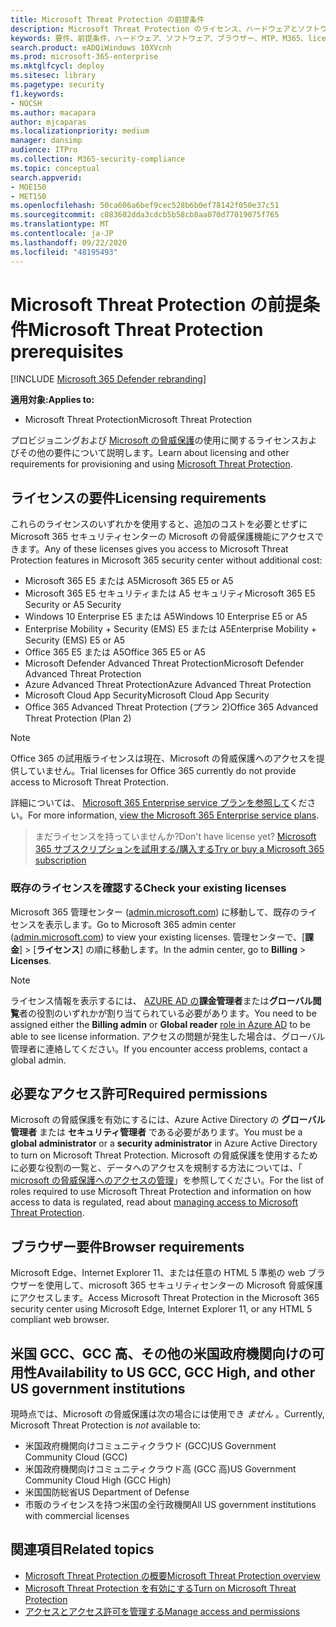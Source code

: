 ```yaml
---
title: Microsoft Threat Protection の前提条件
description: Microsoft Threat Protection のライセンス、ハードウェアとソフトウェアの要件、およびその他の構成設定について学習する
keywords: 要件、前提条件、ハードウェア、ソフトウェア、ブラウザー、MTP、M365、license、E5、A5、EMS、購入
search.product: eADQiWindows 10XVcnh
ms.prod: microsoft-365-enterprise
ms.mktglfcycl: deploy
ms.sitesec: library
ms.pagetype: security
f1.keywords:
- NOCSH
ms.author: macapara
author: mjcaparas
ms.localizationpriority: medium
manager: dansimp
audience: ITPro
ms.collection: M365-security-compliance
ms.topic: conceptual
search.appverid:
- MOE150
- MET150
ms.openlocfilehash: 50ca606a6bef9cec528b6b0ef78142f050e37c51
ms.sourcegitcommit: c083602dda3cdcb5b58cb8aa070d77019075f765
ms.translationtype: MT
ms.contentlocale: ja-JP
ms.lasthandoff: 09/22/2020
ms.locfileid: "48195493"
---
```

# <a name="microsoft-threat-protection-prerequisites"></a><span data-ttu-id="dadb9-104">Microsoft Threat Protection の前提条件</span><span class="sxs-lookup"><span data-stu-id="dadb9-104">Microsoft Threat Protection prerequisites</span></span>

[!INCLUDE [Microsoft 365 Defender rebranding](../includes/microsoft-defender.md)]


<span data-ttu-id="dadb9-105">**適用対象:**</span><span class="sxs-lookup"><span data-stu-id="dadb9-105">**Applies to:**</span></span>
- <span data-ttu-id="dadb9-106">Microsoft Threat Protection</span><span class="sxs-lookup"><span data-stu-id="dadb9-106">Microsoft Threat Protection</span></span>

<span data-ttu-id="dadb9-107">プロビジョニングおよび [Microsoft の脅威保護](microsoft-threat-protection.md)の使用に関するライセンスおよびその他の要件について説明します。</span><span class="sxs-lookup"><span data-stu-id="dadb9-107">Learn about licensing and other requirements for provisioning and using [Microsoft Threat Protection](microsoft-threat-protection.md).</span></span>

## <a name="licensing-requirements"></a><span data-ttu-id="dadb9-108">ライセンスの要件</span><span class="sxs-lookup"><span data-stu-id="dadb9-108">Licensing requirements</span></span>
<span data-ttu-id="dadb9-109">これらのライセンスのいずれかを使用すると、追加のコストを必要とせずに Microsoft 365 セキュリティセンターの Microsoft の脅威保護機能にアクセスできます。</span><span class="sxs-lookup"><span data-stu-id="dadb9-109">Any of these licenses gives you access to Microsoft Threat Protection features in Microsoft 365 security center without additional cost:</span></span>

- <span data-ttu-id="dadb9-110">Microsoft 365 E5 または A5</span><span class="sxs-lookup"><span data-stu-id="dadb9-110">Microsoft 365 E5 or A5</span></span>
- <span data-ttu-id="dadb9-111">Microsoft 365 E5 セキュリティまたは A5 セキュリティ</span><span class="sxs-lookup"><span data-stu-id="dadb9-111">Microsoft 365 E5 Security or A5 Security</span></span>
- <span data-ttu-id="dadb9-112">Windows 10 Enterprise E5 または A5</span><span class="sxs-lookup"><span data-stu-id="dadb9-112">Windows 10 Enterprise E5 or A5</span></span>
- <span data-ttu-id="dadb9-113">Enterprise Mobility + Security (EMS) E5 または A5</span><span class="sxs-lookup"><span data-stu-id="dadb9-113">Enterprise Mobility + Security (EMS) E5 or A5</span></span> 
- <span data-ttu-id="dadb9-114">Office 365 E5 または A5</span><span class="sxs-lookup"><span data-stu-id="dadb9-114">Office 365 E5 or A5</span></span>
- <span data-ttu-id="dadb9-115">Microsoft Defender Advanced Threat Protection</span><span class="sxs-lookup"><span data-stu-id="dadb9-115">Microsoft Defender Advanced Threat Protection</span></span>
- <span data-ttu-id="dadb9-116">Azure Advanced Threat Protection</span><span class="sxs-lookup"><span data-stu-id="dadb9-116">Azure Advanced Threat Protection</span></span> 
- <span data-ttu-id="dadb9-117">Microsoft Cloud App Security</span><span class="sxs-lookup"><span data-stu-id="dadb9-117">Microsoft Cloud App Security</span></span>
- <span data-ttu-id="dadb9-118">Office 365 Advanced Threat Protection (プラン 2)</span><span class="sxs-lookup"><span data-stu-id="dadb9-118">Office 365 Advanced Threat Protection (Plan 2)</span></span>

> [!NOTE]
> <span data-ttu-id="dadb9-119">Office 365 の試用版ライセンスは現在、Microsoft の脅威保護へのアクセスを提供していません。</span><span class="sxs-lookup"><span data-stu-id="dadb9-119">Trial licenses for Office 365 currently do not provide access to Microsoft Threat Protection.</span></span>

<span data-ttu-id="dadb9-120">詳細については、 [Microsoft 365 Enterprise service プランを参照して](https://www.microsoft.com/licensing/product-licensing/microsoft-365-enterprise)ください。</span><span class="sxs-lookup"><span data-stu-id="dadb9-120">For more information, [view the Microsoft 365 Enterprise service plans](https://www.microsoft.com/licensing/product-licensing/microsoft-365-enterprise).</span></span>

> <span data-ttu-id="dadb9-121">まだライセンスを持っていませんか?</span><span class="sxs-lookup"><span data-stu-id="dadb9-121">Don't have license yet?</span></span> [<span data-ttu-id="dadb9-122">Microsoft 365 サブスクリプションを試用する/購入する</span><span class="sxs-lookup"><span data-stu-id="dadb9-122">Try or buy a Microsoft 365 subscription</span></span>](https://docs.microsoft.com/microsoft-365/commerce/try-or-buy-microsoft-365?view=o365-worldwide)

### <a name="check-your-existing--licenses"></a><span data-ttu-id="dadb9-123">既存のライセンスを確認する</span><span class="sxs-lookup"><span data-stu-id="dadb9-123">Check your existing  licenses</span></span>
<span data-ttu-id="dadb9-124">Microsoft 365 管理センター ([admin.microsoft.com](https://admin.microsoft.com/)) に移動して、既存のライセンスを表示します。</span><span class="sxs-lookup"><span data-stu-id="dadb9-124">Go to Microsoft 365 admin center ([admin.microsoft.com](https://admin.microsoft.com/)) to view your existing licenses.</span></span> <span data-ttu-id="dadb9-125">管理センターで、[**課金**]  >  [**ライセンス**] の順に移動します。</span><span class="sxs-lookup"><span data-stu-id="dadb9-125">In the admin center, go to **Billing** > **Licenses**.</span></span>

>[!NOTE]
> <span data-ttu-id="dadb9-126">ライセンス情報を表示するには、 [AZURE AD の](https://docs.microsoft.com/azure/active-directory/users-groups-roles/directory-assign-admin-roles#available-roles)**課金管理者**または**グローバル閲覧**者の役割のいずれかが割り当てられている必要があります。</span><span class="sxs-lookup"><span data-stu-id="dadb9-126">You need to be assigned either the **Billing admin** or **Global reader** [role in Azure AD](https://docs.microsoft.com/azure/active-directory/users-groups-roles/directory-assign-admin-roles#available-roles) to be able to see license information.</span></span> <span data-ttu-id="dadb9-127">アクセスの問題が発生した場合は、グローバル管理者に連絡してください。</span><span class="sxs-lookup"><span data-stu-id="dadb9-127">If you encounter access problems, contact a global admin.</span></span>

## <a name="required-permissions"></a><span data-ttu-id="dadb9-128">必要なアクセス許可</span><span class="sxs-lookup"><span data-stu-id="dadb9-128">Required permissions</span></span>
<span data-ttu-id="dadb9-129">Microsoft の脅威保護を有効にするには、Azure Active Directory の **グローバル管理者** または **セキュリティ管理者** である必要があります。</span><span class="sxs-lookup"><span data-stu-id="dadb9-129">You must be a **global administrator** or a **security administrator** in Azure Active Directory to turn on Microsoft Threat Protection.</span></span> <span data-ttu-id="dadb9-130">Microsoft の脅威保護を使用するために必要な役割の一覧と、データへのアクセスを規制する方法については、「 [microsoft の脅威保護へのアクセスの管理](mtp-permissions.md)」を参照してください。</span><span class="sxs-lookup"><span data-stu-id="dadb9-130">For the list of roles required to use Microsoft Threat Protection and information on how access to data is regulated, read about [managing access to Microsoft Threat Protection](mtp-permissions.md).</span></span>

## <a name="browser-requirements"></a><span data-ttu-id="dadb9-131">ブラウザー要件</span><span class="sxs-lookup"><span data-stu-id="dadb9-131">Browser requirements</span></span>
<span data-ttu-id="dadb9-132">Microsoft Edge、Internet Explorer 11、または任意の HTML 5 準拠の web ブラウザーを使用して、microsoft 365 セキュリティセンターの Microsoft 脅威保護にアクセスします。</span><span class="sxs-lookup"><span data-stu-id="dadb9-132">Access Microsoft Threat Protection in the Microsoft 365 security center using Microsoft Edge, Internet Explorer 11, or any HTML 5 compliant web browser.</span></span>

## <a name="availability-to-us-gcc-gcc-high-and-other-us-government-institutions"></a><span data-ttu-id="dadb9-133">米国 GCC、GCC 高、その他の米国政府機関向けの可用性</span><span class="sxs-lookup"><span data-stu-id="dadb9-133">Availability to US GCC, GCC High, and other US government institutions</span></span>
<span data-ttu-id="dadb9-134">現時点では、Microsoft の脅威保護は次の場合には使用でき *ません* 。</span><span class="sxs-lookup"><span data-stu-id="dadb9-134">Currently, Microsoft Threat Protection is *not* available to:</span></span>
- <span data-ttu-id="dadb9-135">米国政府機関向けコミュニティクラウド (GCC)</span><span class="sxs-lookup"><span data-stu-id="dadb9-135">US Government Community Cloud (GCC)</span></span>
- <span data-ttu-id="dadb9-136">米国政府機関向けコミュニティクラウド高 (GCC 高)</span><span class="sxs-lookup"><span data-stu-id="dadb9-136">US Government Community Cloud High (GCC High)</span></span>
- <span data-ttu-id="dadb9-137">米国国防総省</span><span class="sxs-lookup"><span data-stu-id="dadb9-137">US Department of Defense</span></span>
- <span data-ttu-id="dadb9-138">市販のライセンスを持つ米国の全行政機関</span><span class="sxs-lookup"><span data-stu-id="dadb9-138">All US government institutions with commercial licenses</span></span>

## <a name="related-topics"></a><span data-ttu-id="dadb9-139">関連項目</span><span class="sxs-lookup"><span data-stu-id="dadb9-139">Related topics</span></span>
- [<span data-ttu-id="dadb9-140">Microsoft Threat Protection の概要</span><span class="sxs-lookup"><span data-stu-id="dadb9-140">Microsoft Threat Protection overview</span></span>](microsoft-threat-protection.md)
- [<span data-ttu-id="dadb9-141">Microsoft Threat Protection を有効にする</span><span class="sxs-lookup"><span data-stu-id="dadb9-141">Turn on Microsoft Threat Protection</span></span>](mtp-enable.md)
- [<span data-ttu-id="dadb9-142">アクセスとアクセス許可を管理する</span><span class="sxs-lookup"><span data-stu-id="dadb9-142">Manage access and permissions</span></span>](mtp-permissions.md)
